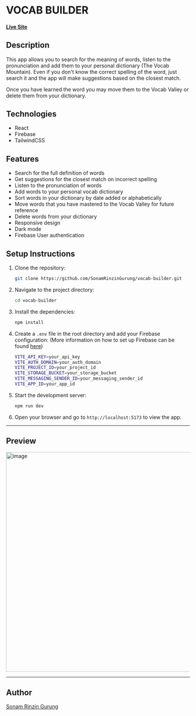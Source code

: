 # VOCAB BUILDER


#### [Live Site](https://vocab-builder-wp1d.onrender.com/)

## Description

This app allows you to search for the meaning of words, listen to the pronunciation and add them to your personal dictionary (The Vocab Mountain). Even if you don't know the correct spelling of the word, just search it and the app will make suggestions based on the closest match.

 Once you have learned the word you may move them to the Vocab Valley or delete them from your dictionary.

## Technologies
- React
- Firebase
- TailwindCSS

## Features
- Search for the full definition of words
- Get suggestions for the closest match on incorrect spelling
- Listen to the pronunciation of words
- Add words to your personal vocab dictionary
- Sort words in your dictionary by date added or alphabetically
- Move words that you have mastered to the Vocab Valley for future reference
- Delete words from your dictionary
- Responsive design
- Dark mode
- Firebase User authentication

## Setup Instructions
1. Clone the repository:
   ```bash
   git clone https://github.com/SonamRinzinGurung/vocab-builder.git 

2. Navigate to the project directory:
   ```bash
   cd vocab-builder

3. Install the dependencies:
   ```bash
   npm install
   
4. Create a `.env` file in the root directory and add your Firebase configuration: (More information on how to set up Firebase can be found [here](https://firebase.google.com/docs/web/setup#config-object))
   ```bash
   VITE_API_KEY=your_api_key
   VITE_AUTH_DOMAIN=your_auth_domain
   VITE_PROJECT_ID=your_project_id
   VITE_STORAGE_BUCKET=your_storage_bucket
   VITE_MESSAGING_SENDER_ID=your_messaging_sender_id
   VITE_APP_ID=your_app_id


5. Start the development server:
   ```bash
   npm run dev
   ```
6. Open your browser and go to `http://localhost:5173` to view the app.
***

## Preview
<img width="600" alt="image" src="https://res.cloudinary.com/ddr8aveca/image/upload/v1749011995/github%20storage/Screenshot_2025-06-04_102133_g1dlhc.png">

***

## Author

[Sonam Rinzin Gurung](https://sonamrinzingurung.github.io/)
